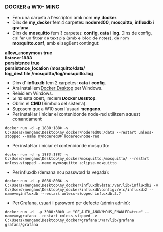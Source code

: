 ### **DOCKER a W10- MING**

*   Fem una carpeta a l'escriptori amb nom **my\_docker**.
*   Dins de **my\_docker** fem 4 carpetes: **nodered00**, **mosquitto**, **influxdb** i **grafana**.
*   Dins de **mosquitto** fem 3 carpetes: **config**, **data** i **log.** Dins de config, cal fer un fitxer de text pla (amb el bloc de notes), de nom **mosquitto.conf**, amb el següent contingut:

**allow\_anonymous true**  
**listener 1883**  
**persistence true**  
**persistence\_location /mosquitto/data/**  
**log\_dest file /mosquitto/log/mosquitto.log**

*   Dins d' **influxdb** fem 2 carpetes: **data** i **config**.
*   Ara instal·lem [Docker Desktop](https://www.docker.com/) per Windows.
*   Reiniciem Windows.
*   Si no està obert, iniciem **Docker Desktop**.
*   Obrim el **CMD** (Simbolo del sistema).
*   Suposem que a W10 som l'usuari **mengano**.
*   Per instal·lar i iniciar el contenidor de node-red utilitzem aquest comandament: 

```text-plain
docker run -d -p 1880:1880 -v C:\Users\mengano\Desktop\my_docker\nodered00:/data --restart unless-stopped --name mynodered00 nodered/node-red
```

*   Per instal·lar i iniciar el contenidor de mosquitto:

```text-plain
docker run -d -p 1883:1883 -v C:\Users\mengano\Desktop\my_docker\mosquitto:/mosquitto/ --restart unless-stopped --name mymosquitto eclipse-mosquitto
```

*   Per influxdb (demana nou password 1a vegada):

```text-plain
docker run -d -p 8086:8086 -v C:\Users\mengano\Desktop\my_docker\influxdb\data:/var/lib/influxdb2 -v C:\Users\mengano\Desktop\my_docker\influxdb\config:/etc/influxdb2 --name=myinfluxdb --restart unless-stopped influxdb:2.7
```

*   Per Grafana, usuari i password per defecte (admin admin):

```text-plain
docker run -d  -p 3000:3000 -e "GF_AUTH_ANONYMOUS_ENABLED=true" --name=mygrafana --restart unless-stopped -v C:\Users\mengano\Desktop\my_docker\grafana:/var/lib/grafana grafana/grafana
```


